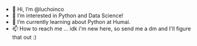 - 👋 Hi, I’m @luchoinco
- 👀 I’m interested in Python and Data Science!
- 🌱 I’m currently learning about Python at Humai.
- 📫 How to reach me ... idk i'm new here, so send me a dm and I'll figure that out :)
 
<!---
luchoinco/luchoinco is a ✨ special ✨ repository because its `README.md` (this file) appears on your GitHub profile.
You can click the Preview link to take a look at your changes.
--->
